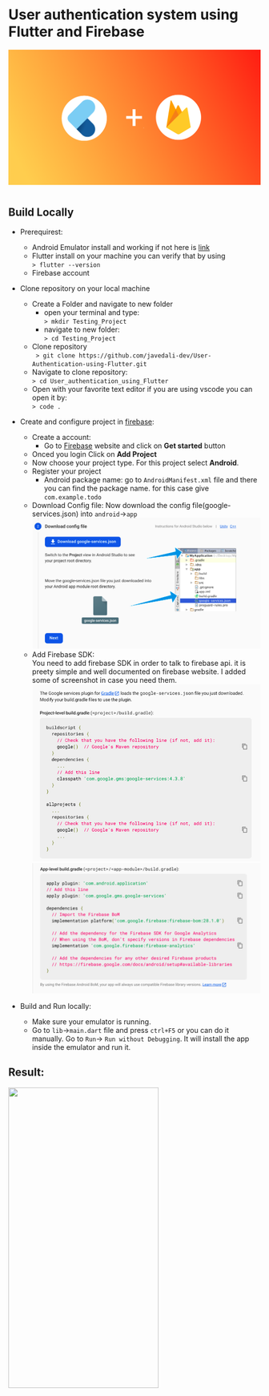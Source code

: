 # User authentication system using Flutter and Firebase

![Flutter and Firebase](/assets/banner.png)

#

## Build Locally

- Prerequirest:

  - Android Emulator install and working if not here is [link](https://developer.android.com/studio/run/emulator)
  - Flutter install on your machine you can verify that by using <br/> `> flutter --version`
  - Firebase account

- Clone repository on your local machine

  - Create a Folder and navigate to new folder
    - open your terminal and type:<br/>
      `> mkdir Testing_Project`
    - navigate to new folder:<br/>
      `> cd Testing_Project`
  - Clone repository<br/>
    ` > git clone https://github.com/javedali-dev/User-Authentication-using-Flutter.git`
  - Navigate to clone repository:<br/>
    `> cd User_authentication_using_Flutter`
  - Open with your favorite text editor if you are using vscode you can open it by:<br/>
    `> code .`

- Create and configure project in [firebase](https://firebase.google.com/):
  - Create a account:
    - Go to [Firebase](https://firebase.google.com/) website and click on **Get started** button
  - Onced you login Click on **Add Project**
  - Now choose your project type. For this project select **Android**.
  - Register your project
    - Android package name: go to `AndroidManifest.xml` file and there you can find the package name. for this case give `com.example.todo`
  - Download Config file: Now download the config file(google-services.json) into `android`->`app`<br/>
    ![Download config file](/assets/1.png)
  - Add Firebase SDK:<br/>
    You need to add firebase SDK in order to talk to firebase api. it is preety simple and well documented on firebase website. I added some of screenshot in case you need them.<br/>
    ![Configure on project level](/assets/2.png)<br/>
    ![Configure on app level](/assets/3.png)
- Build and Run locally:<br/>
  - Make sure your emulator is running.
  - Go to `lib`->`main.dart` file and press `ctrl+F5` or you can do it manually. Go to `Run`-> `Run without Debugging`. It will install the app inside the emulator and run it.

## Result:

<!-- ![result](/assets/result.gif width="250" height="250") -->
<img src="/assets/result.gif" width="300" height="600"/>
